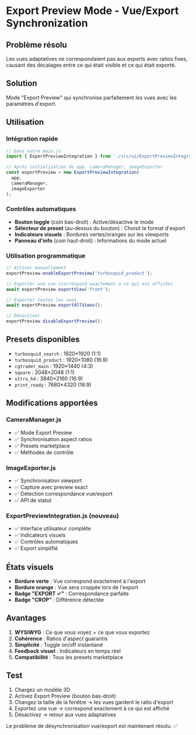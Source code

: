 # Export Preview Mode - Vue/Export Synchronization

## Problème résolu

Les vues adaptatives ne correspondaient pas aux exports avec ratios fixes, causant des décalages entre ce qui était visible et ce qui était exporté.

## Solution

Mode "Export Preview" qui synchronise parfaitement les vues avec les paramètres d'export.

## Utilisation

### Intégration rapide

```javascript
// Dans votre main.js
import { ExportPreviewIntegration } from './src/ui/ExportPreviewIntegration.js';

// Après initialisation de app, cameraManager, imageExporter
const exportPreview = new ExportPreviewIntegration(
  app, 
  cameraManager, 
  imageExporter
);
```

### Contrôles automatiques

- **Bouton toggle** (coin bas-droit) : Active/désactive le mode
- **Sélecteur de preset** (au-dessus du bouton) : Choisit le format d'export
- **Indicateurs visuels** : Bordures vertes/oranges sur les viewports
- **Panneau d'info** (coin haut-droit) : Informations du mode actuel

### Utilisation programmatique

```javascript
// Activer manuellement
exportPreview.enableExportPreview('turbosquid_product');

// Exporter une vue (correspond exactement à ce qui est affiché)
await exportPreview.exportView('front');

// Exporter toutes les vues
await exportPreview.exportAllViews();

// Désactiver
exportPreview.disableExportPreview();
```

## Presets disponibles

- `turbosquid_search` : 1920×1920 (1:1)
- `turbosquid_product` : 1920×1080 (16:9)
- `cgtrader_main` : 1920×1440 (4:3)
- `square` : 2048×2048 (1:1)
- `ultra_hd` : 3840×2160 (16:9)
- `print_ready` : 7680×4320 (16:9)

## Modifications apportées

### CameraManager.js
- ✅ Mode Export Preview
- ✅ Synchronisation aspect ratios
- ✅ Presets marketplace
- ✅ Méthodes de contrôle

### ImageExporter.js
- ✅ Synchronisation viewport
- ✅ Capture avec preview exact
- ✅ Détection correspondance vue/export
- ✅ API de statut

### ExportPreviewIntegration.js (nouveau)
- ✅ Interface utilisateur complète
- ✅ Indicateurs visuels
- ✅ Contrôles automatiques
- ✅ Export simplifié

## États visuels

- **Bordure verte** : Vue correspond exactement à l'export
- **Bordure orange** : Vue sera croppée lors de l'export
- **Badge "EXPORT ✓"** : Correspondance parfaite
- **Badge "CROP"** : Différence détectée

## Avantages

1. **WYSIWYG** : Ce que vous voyez = ce que vous exportez
2. **Cohérence** : Ratios d'aspect guarantis
3. **Simplicité** : Toggle on/off instantané
4. **Feedback visuel** : Indicateurs en temps réel
5. **Compatibilité** : Tous les presets marketplace

## Test

1. Chargez un modèle 3D
2. Activez Export Preview (bouton bas-droit)
3. Changez la taille de la fenêtre → les vues gardent le ratio d'export
4. Exportez une vue → correspond exactement à ce qui est affiché
5. Désactivez → retour aux vues adaptatives

Le problème de désynchronisation vue/export est maintenant résolu. ✅
